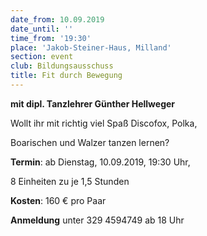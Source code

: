 ```yaml
---
date_from: 10.09.2019
date_until: ''
time_from: '19:30'
place: 'Jakob-Steiner-Haus, Milland'
section: event
club: Bildungsausschuss
title: Fit durch Bewegung
---
```

**mit dipl. Tanzlehrer Günther Hellweger**

Wollt ihr mit richtig viel Spaß Discofox, Polka,

Boarischen und Walzer tanzen lernen?





**Termin**: ab Dienstag, 10.09.2019, 19:30 Uhr,

8 Einheiten zu je 1,5 Stunden

**Kosten**: 160 € pro Paar

**Anmeldung** unter 329 4594749 ab 18 Uhr
